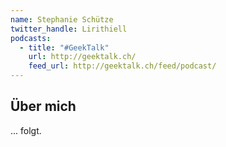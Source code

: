 ```yaml
---
name: Stephanie Schütze
twitter_handle: Lirithiell
podcasts:
  - title: "#GeekTalk"
    url: http://geektalk.ch/
    feed_url: http://geektalk.ch/feed/podcast/
---
```


## Über mich

... folgt.
